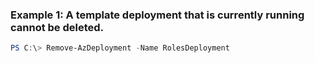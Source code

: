 ### Example 1: A template deployment that is currently running cannot be deleted.
```powershell
PS C:\> Remove-AzDeployment -Name RolesDeployment
```



